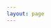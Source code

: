 ```yaml
---
layout: page
---
```

<VPTeamPage>
  <VPTeamPageTitle>
    <template #title>
      2023 Captains
    </template>
    <template #lead>
      Our Fearless Teamleaders who brought home the ninth consecutive state championship!
    </template>
  </VPTeamPageTitle>
  <VPTeamPageSection>
    <!-- <template #title>Our Shops</template> -->
    <!-- <template #lead>...</template> -->
    <template #members>
      <VPTeamMembers size="medium" :members="captains" />
    </template>
  </VPTeamPageSection>
</VPTeamPage>


<script setup>
import {
  VPTeamPage,
  VPTeamPageTitle,
  VPTeamMembers,
  VPTeamPageSection
} from 'vitepress/theme'

const captains = [
  {
    avatar: '/riders/adam-govan_2023.png',
    name: 'Adam Govan',
    title: 'Senior',
    desc: '\"Start where you are. Use what you have. Do what you can.\" —Arthur Ashe',
    links: [
      // { icon: 'instagram', link: 'https://www.instagram.com/jude.osterman/' },
    ]
  },
  {
    avatar: '/riders/jude-osterman_2022.png',
    name: 'Jude Osterman',
    title: 'Senior',
    links: [
      { icon: 'instagram', link: 'https://www.instagram.com/jude.osterman/' },
    ]
  },
  {
    avatar: '/riders/marley.png',
    name: 'Marley Simpson',
    title: 'Junior',
    links: [
      // { icon: 'instagram', link: 'https://www.instagram.com/ferdagirl09/' },
    ]
  },
  {
    avatar: '/riders/anna-giles_2022.jpg',
    name: 'Anna Giles',
    title: 'Sophomore',
    links: [
      { icon: 'instagram', link: 'https://www.instagram.com/ferdagirl09/' },
    ]
  },
  {
    avatar: '/riders/garrett.png',
    name: 'Garrett Smith',
    title: 'Sophomore',
    links: [
      { icon: 'instagram', link: 'https://www.instagram.com/garrettsmith_31/' },
    ]
  },
  {
    avatar: '/riders/olivia-pobocik_2023.jpg',
    name: 'Olivia Pobocik',
    title: '8th Grade',
    links: [
    //   { icon: 'instagram', link: 'https://www.instagram.com/ferdagirl09/' },
    ]
  },
  {
    avatar: '/riders/olivia-pobocik_2023.jpg',
    name: 'Elias Beck',
    title: '7th Grade',
    links: [
    //   { icon: 'instagram', link: 'https://www.instagram.com/ferdagirl09/' },
    ]
  },
]
</script>
